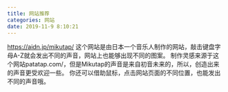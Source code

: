```yaml
---
title: 网站推荐
categories: 网站
date: 2019-11-9 8:10:21
---
```

https://aidn.jp/mikutap/
这个网站是由日本一个音乐人制作的网站，敲击键盘字母A-Z就会发出不同的声音，网站上也能够出现不同的图案。
制作灵感来源于这个网站patatap.com/，但是Mikutap的声音是来自初音未来的，所以，创造出来的声音更受欢迎一些。
你还可以借助鼠标，点击网站页面的不同位置，也能发出不同的声音哦。
